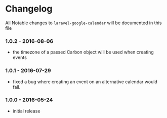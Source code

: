# Changelog

All Notable changes to `laravel-google-calendar` will be documented in this file

### 1.0.2 - 2016-08-06

- the timezone of a passed Carbon object will be used when creating events

### 1.0.1 - 2016-07-29

- fixed a bug where creating an event on an alternative calendar would fail.

### 1.0.0 - 2016-05-24

- initial release

